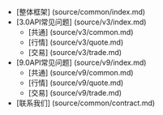 * [整体框架] (source/common/index.md)
* [3.0API常见问题] (source/v3/index.md)
    * [共通] (source/v3/common.md)
    * [行情] (source/v3/quote.md)
    * [交易] (source/v3/trade.md)
* [9.0API常见问题] (source/v9/index.md)
    * [共通] (source/v9/common.md)
    * [行情] (source/v9/quote.md)
    * [交易] (source/v9/trade.md)
* [联系我们] (source/common/contract.md)